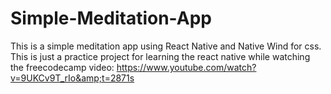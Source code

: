 # Simple-Meditation-App
This is a simple meditation app using React Native and Native Wind for css. This is just a practice project for learning the react native while watching the freecodecamp video: https://www.youtube.com/watch?v=9UKCv9T_rIo&amp;t=2871s
